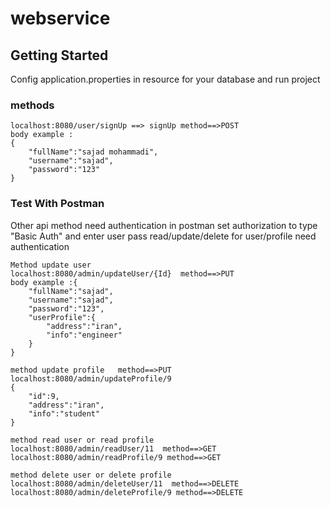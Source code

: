 # webservice
## Getting Started
Config application.properties in resource for your database 
and run project
### methods

```
localhost:8080/user/signUp ==> signUp method==>POST
body example :
{
	"fullName":"sajad mohammadi",
	"username":"sajad",
	"password":"123"
}
```
### Test With Postman

Other api method need authentication
in postman set authorization to type "Basic Auth" and enter user pass
read/update/delete for user/profile need authentication



```
Method update user
localhost:8080/admin/updateUser/{Id}  method==>PUT
body example :{
	"fullName":"sajad",
	"username":"sajad",
	"password":"123",
	"userProfile":{
		"address":"iran",
		"info":"engineer"
	}
}

```

```
method update profile   method==>PUT
localhost:8080/admin/updateProfile/9
{
	"id":9,
	"address":"iran",
	"info":"student"
}

```


```
method read user or read profile
localhost:8080/admin/readUser/11  method==>GET
localhost:8080/admin/readProfile/9 method==>GET

```

```
method delete user or delete profile
localhost:8080/admin/deleteUser/11  method==>DELETE
localhost:8080/admin/deleteProfile/9 method==>DELETE

```
